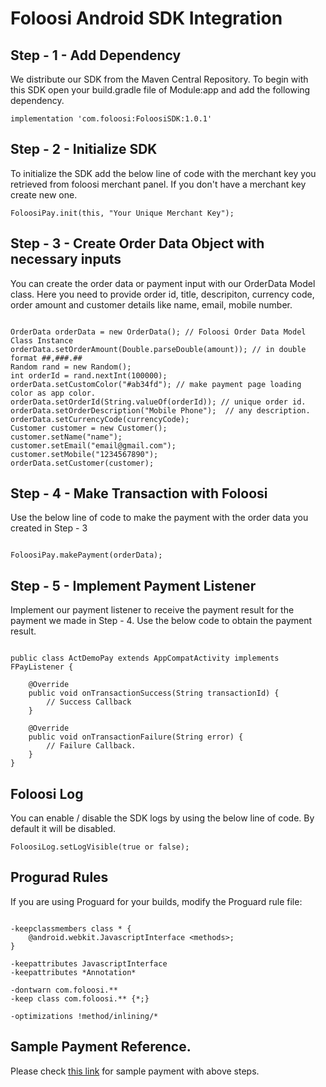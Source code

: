 # Foloosi Android SDK Integration

## Step - 1 - Add Dependency

We distribute our SDK from the Maven Central Repository. To begin with this SDK open your build.gradle file of Module:app and
add the following dependency.

```
implementation 'com.foloosi:FoloosiSDK:1.0.1'
```

## Step - 2 - Initialize SDK 

To initialize the SDK add the below line of code with the merchant key you retrieved from foloosi merchant panel. If you don't have a merchant key create new one.

```
FoloosiPay.init(this, "Your Unique Merchant Key");
```

## Step - 3 - Create Order Data Object with necessary inputs

You can create the order data or payment input with our OrderData Model class. Here you need to provide order id, title, descripiton, currency code, order amount and customer details like name, email, mobile number.

```

OrderData orderData = new OrderData(); // Foloosi Order Data Model Class Instance
orderData.setOrderAmount(Double.parseDouble(amount)); // in double format ##,###.##
Random rand = new Random();
int orderId = rand.nextInt(100000);
orderData.setCustomColor("#ab34fd"); // make payment page loading color as app color. 
orderData.setOrderId(String.valueOf(orderId)); // unique order id. 
orderData.setOrderDescription("Mobile Phone");  // any description.
orderData.setCurrencyCode(currencyCode);
Customer customer = new Customer();
customer.setName("name");
customer.setEmail("email@gmail.com");
customer.setMobile("1234567890");
orderData.setCustomer(customer);

```

## Step - 4 - Make Transaction with Foloosi

Use the below line of code to make the payment with the order data you created in Step - 3

```

FoloosiPay.makePayment(orderData); 

```

## Step - 5 - Implement Payment Listener

Implement our payment listener to receive the payment result for the payment we made in Step - 4. Use the below code to obtain the payment result.

```

public class ActDemoPay extends AppCompatActivity implements FPayListener {

    @Override
    public void onTransactionSuccess(String transactionId) {
        // Success Callback
    }

    @Override
    public void onTransactionFailure(String error) {
        // Failure Callback.
    }
}

```

## Foloosi Log 

You can enable / disable the SDK logs by using the below line of code. By default it will be disabled. 

```
FoloosiLog.setLogVisible(true or false);
```

## Progurad Rules

If you are using Proguard for your builds, modify the Proguard rule file:

```

-keepclassmembers class * {
    @android.webkit.JavascriptInterface <methods>;
}

-keepattributes JavascriptInterface
-keepattributes *Annotation*

-dontwarn com.foloosi.**
-keep class com.foloosi.** {*;}

-optimizations !method/inlining/*

```

## Sample Payment Reference.

Please check [this link](https://github.com/FoloosiTech/FoloosiAndroidSDK/blob/master/app/src/main/java/com/foloosi/sample/ActDemoPay.java) for sample payment with above steps.

